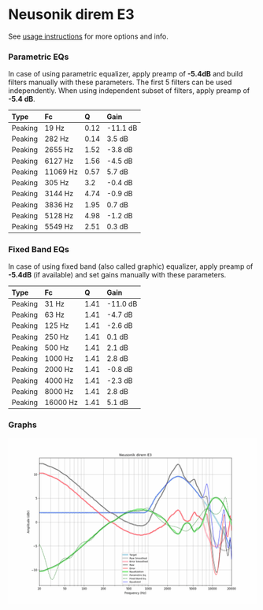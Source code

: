 # Neusonik direm E3
See [usage instructions](https://github.com/jaakkopasanen/AutoEq#usage) for more options and info.

### Parametric EQs
In case of using parametric equalizer, apply preamp of **-5.4dB** and build filters manually
with these parameters. The first 5 filters can be used independently.
When using independent subset of filters, apply preamp of **-5.4 dB**.

| Type    | Fc       |    Q | Gain     |
|:--------|:---------|:-----|:---------|
| Peaking | 19 Hz    | 0.12 | -11.1 dB |
| Peaking | 282 Hz   | 0.14 | 3.5 dB   |
| Peaking | 2655 Hz  | 1.52 | -3.8 dB  |
| Peaking | 6127 Hz  | 1.56 | -4.5 dB  |
| Peaking | 11069 Hz | 0.57 | 5.7 dB   |
| Peaking | 305 Hz   | 3.2  | -0.4 dB  |
| Peaking | 3144 Hz  | 4.74 | -0.9 dB  |
| Peaking | 3836 Hz  | 1.95 | 0.7 dB   |
| Peaking | 5128 Hz  | 4.98 | -1.2 dB  |
| Peaking | 5549 Hz  | 2.51 | 0.3 dB   |

### Fixed Band EQs
In case of using fixed band (also called graphic) equalizer, apply preamp of **-5.4dB**
(if available) and set gains manually with these parameters.

| Type    | Fc       |    Q | Gain     |
|:--------|:---------|:-----|:---------|
| Peaking | 31 Hz    | 1.41 | -11.0 dB |
| Peaking | 63 Hz    | 1.41 | -4.7 dB  |
| Peaking | 125 Hz   | 1.41 | -2.6 dB  |
| Peaking | 250 Hz   | 1.41 | 0.1 dB   |
| Peaking | 500 Hz   | 1.41 | 2.1 dB   |
| Peaking | 1000 Hz  | 1.41 | 2.8 dB   |
| Peaking | 2000 Hz  | 1.41 | -0.8 dB  |
| Peaking | 4000 Hz  | 1.41 | -2.3 dB  |
| Peaking | 8000 Hz  | 1.41 | 2.8 dB   |
| Peaking | 16000 Hz | 1.41 | 5.1 dB   |

### Graphs
![](./Neusonik%20direm%20E3.png)